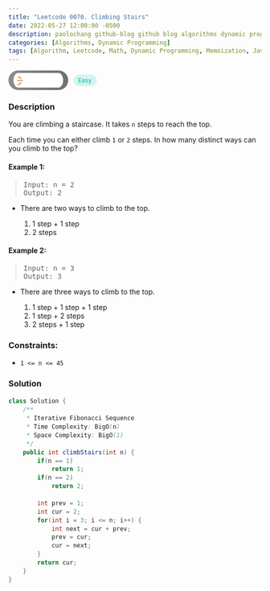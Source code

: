 ```yaml
---
title: "Leetcode 0070. Climbing Stairs"
date: 2022-05-27 12:00:00 -0500
description: paolochang github-blog github blog algorithms dynamic programming
categories: [Algorithms, Dynamic Programming]
tags: [Algorithm, Leetcode, Math, Dynamic Programming, Memoization, Java]
---
```


<style type='text/css'>
blockquote {
  margin-left: 14px;
}
img {
  left: 0 !important;
  transform: none !important;
  -webkit-transform: none !important;
}
[class*="summary"] {
  display: none;
}
[class*="header"] {
  display: flex;
  flex-direction: row;
  align-items: center;
  gap: 10px;
}
[class*="leet_logo"] {
  height: 29px;
  padding: 5px 10px;
  border-radius: 21px;
  background-color: #f7f7f7;
  background: linear-gradient(90deg, rgba(80,80,80,0.65) 0%, rgba(36,36,36,0.65) 100%);
}
[class*="easy"] {
  color: #00B8A3;
  font-size: 12px;
  padding: 4px 10px;
  border-radius: 21px;
  background-color: rgba(0, 184, 163, 0.15);
}
[class*="medium"] {
  color: #FFC01E;
  font-size: 12px;
  padding: 4px 10px;
  border-radius: 21px;
  background-color: #FFC01E26;
}
</style>

<div class=summary>
  You are climbing a staircase. It takes `n` steps to reach the top.
  
  Each time you can either climb `1` or `2` steps. In how many distinct ways can you climb to the top?　
  
  Example 1:　
  
  Input: n = 2, Output: 2　
</div>

<div id=header class=header>
  <img class=leet_logo src="/assets/img/leetcode_logo.png" />
  <span class=easy>Easy</span>
</div>

### Description

You are climbing a staircase. It takes `n` steps to reach the top.

Each time you can either climb `1` or `2` steps. In how many distinct ways can you climb to the top?

#### Example 1:

> <pre>
> Input: n = 2
> Output: 2
> </pre>

- There are two ways to climb to the top.

  1. 1 step + 1 step
  2. 2 steps

#### Example 2:

> <pre>
> Input: n = 3
> Output: 3
> </pre>

- There are three ways to climb to the top.

  1. 1 step + 1 step + 1 step
  2. 1 step + 2 steps
  3. 2 steps + 1 step

### Constraints:

- `1 <= n <= 45`

### Solution

```java
class Solution {
    /**
     * Iterative Fibonacci Sequence
     * Time Complexity: BigO(n)
     * Space Complexity: BigO(1)
     */
    public int climbStairs(int n) {
        if(n == 1)
            return 1;
        if(n == 2)
            return 2;

        int prev = 1;
        int cur = 2;
        for(int i = 3; i <= n; i++) {
            int next = cur + prev;
            prev = cur;
            cur = next;
        }
        return cur;
    }
}
```

<script>
  const anchor = document.getElementById("header").querySelector("a");
  anchor.classList.remove("popup");
  anchor.style.cursor = "pointer";
  anchor.setAttribute("target", "_black");
  anchor.setAttribute("href", "https://leetcode.com/problems/climbing-stairs/");
</script>
